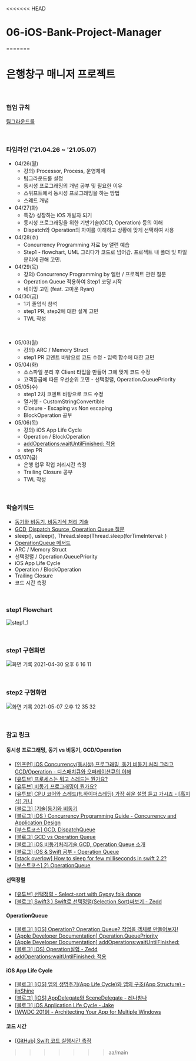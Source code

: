 <<<<<<< HEAD
# 06-iOS-Bank-Project-Manager
=======
# 은행창구 매니저 프로젝트

<br>

### 협업 규칙

[팀그라운드룰](https://github.com/SoKoooool/ios-bank-manager/blob/main/Docs/%ED%8C%80%EA%B7%B8%EB%9D%BC%EC%9A%B4%EB%93%9C%EB%A3%B0.md)

<br>

### 타임라인 ('21.04.26 ~ '21.05.07)
- 04/26(월)
  - 강의) Processor, Process, 운영체제
  - 팀그라운드룰 설정
  - 동시성 프로그래밍의 개념 공부 및 필요한 이유
  - 스위프트에서 동시성 프로그래밍을 하는 방법
  - 스레드 개념
- 04/27(화)
  - 특강) 성장하는 iOS 개발자 되기
  - 동시성 프로그래밍을 위한 기반기술(GCD, Operation) 등의 이해
  - Dispatch와 Operation의 차이를 이해하고 상황에 맞게 선택하여 사용
- 04/28(수)
  - Concurrency Programming 자료 by 앨런 예습
  - Step1 - flowchart, UML 그리다가 코드로 넘어감. 프로젝트 내 폴더 및 파일 분리에 관해 고민.
- 04/29(목)
  - 강의) Concurrency Programming by 앨런 / 프로젝트 관련 질문
  - Operation Queue 적용하여 Step1 코딩 시작
  - 네이밍 고민 (feat. 고마운 Ryan)
- 04/30(금)
  - 1기 졸업식 참석
  - step1 PR, step2에 대한 설계 고민
  - TWL 작성
<br>

- 05/03(월)
  - 강의) ARC / Memory Struct
  - step1 PR 코멘트 바탕으로 코드 수정 -  입력 함수에 대한 고민
- 05/04(화)
    - 소스파일 분리 후 Client 타입을 만들어 그에 맞게 코드 수정
    - 고객등급에 따른 우선순위 고민 - 선택정렬, Operation.QueuePriority
- 05/05(수)
  - step1 2차 코멘트 바탕으로 코드 수정 
  - 열거형 - CustomStringConvertible
  - Closure - Escaping vs Non escaping
  - BlockOperation 공부
- 05/06(목)
  - 강의) iOS App Life Cycle
  - Operation / BlockOperation
  - [addOperations:waitUntilFinished: 적용](https://developer.apple.com/documentation/foundation/nsoperationqueue/1408358-addoperations)
  - step PR
- 05/07(금)
  - 은행 업무 작업 처리시간 측정
  - Trailing Closure 공부
  - TWL 작성
<br>

### 학습키워드
- [동기와 비동기, 비동기식 처리 기술](https://github.com/SoKoooool/ios-bank-manager/blob/4aa993fceb671e08808ba4231f34b9f6e9dbe282/Docs/%EB%8F%99%EA%B8%B0%EC%99%80%20%EB%B9%84%EB%8F%99%EA%B8%B0.md)
- [GCD, Dispatch Source, Operation Queue 질문](https://github.com/SoKoooool/ios-bank-manager/blob/main/Docs/GCD%2C%20Dispatch%20Source%2C%20Operation%20Queue%20%EC%A7%88%EB%AC%B8.md)
- sleep(), usleep(), Thread.sleep(Thread.sleep(forTimeInterval: )
- [OperationQueue 메서드](https://github.com/SoKoooool/ios-bank-manager/blob/main/Docs/OperationQueue%20%EB%A9%94%EC%84%9C%EB%93%9C.md)
- ARC / Memory Struct
- 선택정렬 / Operation.QueuePriority
- iOS App Life Cycle
- Operation / BlockOperation
- Trailing Closure
- 코드 시간 측정

<br>

### step1 Flowchart
![step1_1](https://user-images.githubusercontent.com/65153742/116431054-5cbc6f00-a882-11eb-80e9-b80dbc5c2267.jpg)

<br>

### step1 구현화면
![화면 기록 2021-04-30 오후 6 16 11](https://user-images.githubusercontent.com/65153742/116675060-61973500-a9e0-11eb-8908-7a8b8f5910dd.gif)

<br>

### step2 구현화면
![화면 기록 2021-05-07 오후 12 35 32](https://user-images.githubusercontent.com/65153742/117394301-df9f9280-af30-11eb-84e5-7753d881d063.gif)

<br>

### 참고 링크
#### 동시성 프로그래밍, 동기 vs 비동기, GCD/Operation
- [[인프런] iOS Concurrency(동시성) 프로그래밍, 동기 비동기 처리 그리고 GCD/Operation - 디스패치큐와 오퍼레이션큐의 이해](https://www.inflearn.com/course/iOS-Concurrency-GCD-Operation#)
- [[유투브] 프로세스는 뭐고 스레드는 뭔가요?](https://www.youtube.com/watch?v=iks_Xb9DtTM)
- [[유투브] 비동기 프로그래밍이 뭔가요?](https://www.youtube.com/watch?v=m0icCqHY39U)
- [[유투브] CPU 코어와 스레드(ft.하이퍼스레딩) 가장 쉬운 설명 듣고 가시죠 - [高지식] 거니](https://www.youtube.com/watch?v=_dhLLWJNhwY)
- [[블로그] [기술]동기와 비동기](https://velog.io/@stay136/%EA%B8%B0%EC%88%A0%EB%A9%B4%EC%A0%91%EB%8F%99%EA%B8%B0%EC%99%80-%EB%B9%84%EB%8F%99%EA%B8%B0)
- [[블로그] iOS ) Concurrency Programming Guide - Concurrency and Application Design](https://zeddios.tistory.com/509)
- [[부스트코스] GCD, DispatchQueue](https://www.boostcourse.org/mo326/lecture/16916?isDesc=false)
- [[블로그] GCD vs Operation Queue](https://caution-dev.github.io/ios/2019/03/15/iOS-GCD-vs-Operation-Queue.html)
- [[블로그] iOS 비동기처리기술 GCD, Operation Queue 소개](https://0urtrees.tistory.com/30)
- [[블로그] iOS & Swift 공부 - Operation Queue](https://velog.io/@kevinkim2586/iOS-Swift-%EA%B3%B5%EB%B6%80-Operation-Queue)
- [[stack overlow] How to sleep for few milliseconds in swift 2.2?](https://stackoverflow.com/questions/38119742/how-to-sleep-for-few-milliseconds-in-swift-2-2)
- [[부스트코스] 2) OperationQueue](https://www.boostcourse.org/mo326/lecture/16898?isDesc=false)

#### 선택정렬
- [[유투브] 선택정렬 - Select-sort with Gypsy folk dance](https://www.youtube.com/watch?v=Ns4TPTC8whw&t=322s)
- [[블로그] Swift3 ) Swift로 선택정렬(Selection Sort)짜보기 - Zedd](https://zeddios.tistory.com/66)
#### OperationQueue
- [[블로그] [iOS] Operation? Operation Queue? 작업을 객체로 만들어보자!](https://onelife2live.tistory.com/18)
- [[Apple Developer Documentation] Operation.QueuePriority](https://developer.apple.com/documentation/foundation/operation/queuepriority)
- [[Apple Developer Documentation] addOperations:waitUntilFinished:](https://developer.apple.com/documentation/foundation/nsoperationqueue/1408358-addoperations)
- [[블로그] iOS) Operation실험 - Zedd](https://zeddios.tistory.com/512)
- [addOperations:waitUntilFinished: 적용](https://developer.apple.com/documentation/foundation/nsoperationqueue/1408358-addoperations)
#### iOS App Life Cycle
- [[블로그] [iOS] 앱의 생명주기(App Life Cycle)와 앱의 구조(App Structure) - jinShine](https://jinshine.github.io/2018/05/28/iOS/%EC%95%B1%EC%9D%98%20%EC%83%9D%EB%AA%85%EC%A3%BC%EA%B8%B0(App%20Life%20Cycle)%EC%99%80%20%EC%95%B1%EC%9D%98%20%EA%B5%AC%EC%A1%B0(App%20Structure)/)
- [[블로그] [iOS] AppDelegate와 SceneDelegate - 레나참나](https://velog.io/@dev-lena/iOS-AppDelegate%EC%99%80-SceneDelegate)
- [[블로그] iOS Application Life Cycle - Jake](https://velog.io/@minni/iOS-Application-Life-Cycle)
- [[WWDC 2019] -  Architecting Your App for Multiple Windows](https://developer.apple.com/videos/play/wwdc2019/258/)
#### 코드 시간
- [[GitHub] Swift 코드 실행시간 측정](https://gist.github.com/betterhee/fdbec1ebb3e3cf053766aaf4b355d596)
>>>>>>> aa/main
